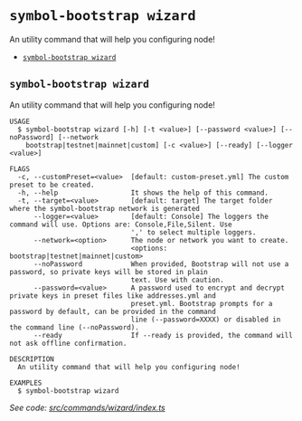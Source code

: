`symbol-bootstrap wizard`
=========================

An utility command that will help you configuring node!

* [`symbol-bootstrap wizard`](#symbol-bootstrap-wizard)

## `symbol-bootstrap wizard`

An utility command that will help you configuring node!

```
USAGE
  $ symbol-bootstrap wizard [-h] [-t <value>] [--password <value>] [--noPassword] [--network
    bootstrap|testnet|mainnet|custom] [-c <value>] [--ready] [--logger <value>]

FLAGS
  -c, --customPreset=<value>  [default: custom-preset.yml] The custom preset to be created.
  -h, --help                  It shows the help of this command.
  -t, --target=<value>        [default: target] The target folder where the symbol-bootstrap network is generated
      --logger=<value>        [default: Console] The loggers the command will use. Options are: Console,File,Silent. Use
                              ',' to select multiple loggers.
      --network=<option>      The node or network you want to create.
                              <options: bootstrap|testnet|mainnet|custom>
      --noPassword            When provided, Bootstrap will not use a password, so private keys will be stored in plain
                              text. Use with caution.
      --password=<value>      A password used to encrypt and decrypt private keys in preset files like addresses.yml and
                              preset.yml. Bootstrap prompts for a password by default, can be provided in the command
                              line (--password=XXXX) or disabled in the command line (--noPassword).
      --ready                 If --ready is provided, the command will not ask offline confirmation.

DESCRIPTION
  An utility command that will help you configuring node!

EXAMPLES
  $ symbol-bootstrap wizard
```

_See code: [src/commands/wizard/index.ts](https://github.com/nemneshia/symbol-bootstrap/blob/v2.0.1/src/commands/wizard/index.ts)_
